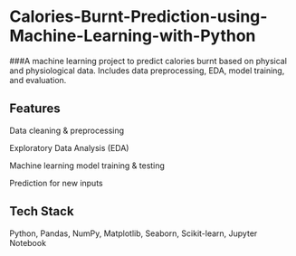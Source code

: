 # Calories-Burnt-Prediction-using-Machine-Learning-with-Python
###A machine learning project to predict calories burnt based on physical and physiological data. Includes data preprocessing, EDA, model training, and evaluation.
## Features
Data cleaning & preprocessing

Exploratory Data Analysis (EDA)

Machine learning model training & testing

Prediction for new inputs
## Tech Stack
Python, Pandas, NumPy, Matplotlib, Seaborn, Scikit-learn, Jupyter Notebook
